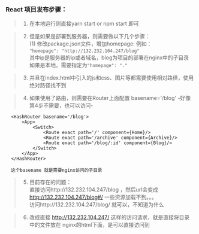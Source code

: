 ### React 项目发布步骤：

> 1. 在本地运行则直接yarn start or npm start 即可

> 2. 但是如果是部署到服务器，则需要做以下几个步骤：   
  (1) 修改package.json文件，增加homepage:
   例如：   
   `"homepage": "http://132.232.104.247/blog" `   
   其中ip是服务器的ip或者域名，blog为项目的部署在nginx中的子目录   
   如果是本地，需要指定为`"homepage": "." `   
   
> 3. 并且在index.html中引入的js和css、图片等都需要使用相对路径，使用绝对路径找不到

> 4. 如果使用了路由，则需要在Router上面配置  basename='/blog'
  -好像第4步不需要，也可以访问-
  ```
	<HashRouter basename='/blog'>
		<App>
			<Switch>
				<Route exact path='/' component={Home}/>
				<Route exact path='/archive' component={Archive}/>
				<Route exact path='/blog/:id' component={Blog}/>
			</Switch>
		</App>
	</HashRouter>
	
	这个basename 就是需要nginx访问的子目录
```

> 5. 目前存在的问题：   
	直接访问http://132.232.104.247/blog ，然后url会变成
	http://132.232.104.247/blog#/ 
	 一些资源加载不到。。。   
	 访问http://132.232.104.247/blog/ 
	 就可以，不知道为什么
	 

> 6. 改成直接 http://132.232.104.247/ 这样的访问请求，就是直接将目录中的文件放在
	nginx的html下面，是可以直接访问到